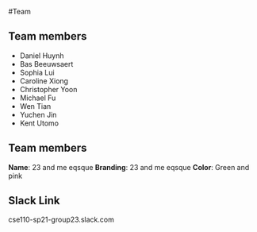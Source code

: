 #Team

## Team members
- Daniel Huynh
- Bas Beeuwsaert
- Sophia Lui
- Caroline Xiong
- Christopher Yoon
- Michael Fu
- Wen Tian 
- Yuchen Jin
- Kent Utomo

## Team members
**Name**: 23 and me eqsque 
**Branding**: 23 and me eqsque 
**Color**: Green and pink

## Slack Link
cse110-sp21-group23.slack.com